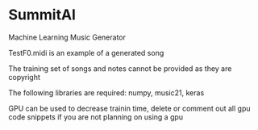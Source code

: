 # SummitAI
Machine Learning Music Generator

TestF0.midi is an example of a generated song

The training set of songs and notes cannot be provided as they are copyright

The following libraries are required: numpy, music21, keras

GPU can be used to decrease trainin time, delete or comment out all gpu code snippets if you are not planning on using a gpu
